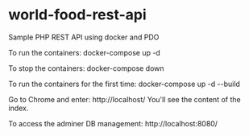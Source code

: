 # world-food-rest-api
Sample PHP REST API using docker and PDO

To run the containers:
docker-compose up -d

To stop the containers:
docker-compose down 

To run the containers for the first time:
docker-compose up -d --build

Go to Chrome and enter:
http://localhost/
You'll see the content of the index.

To access the adminer DB management:
http://localhost:8080/

